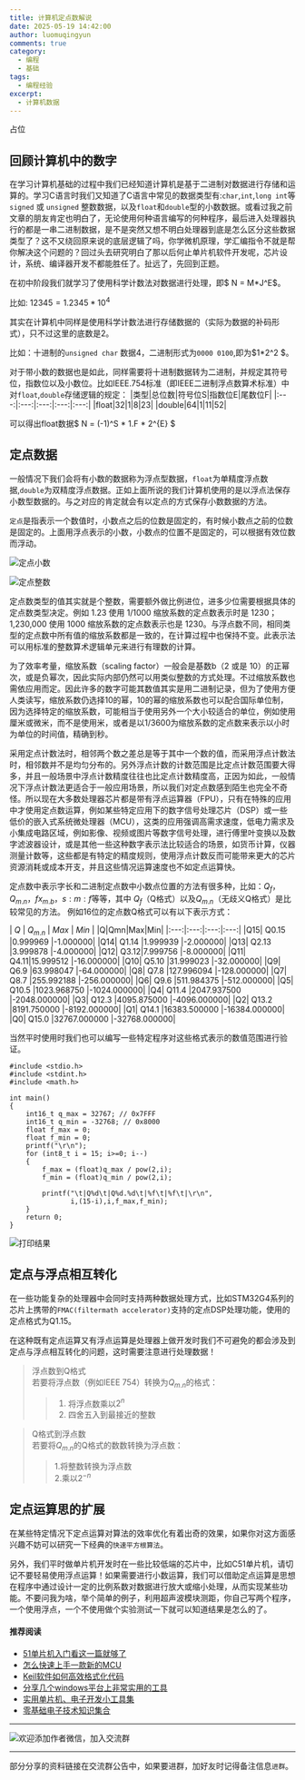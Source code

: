 ```yaml
---
title: 计算机定点数解说
date: 2025-05-19 14:42:00
author: luomuqingyun
comments: true
category:
  - 编程
  - 基础
tags:
  - 编程经验
excerpt:
  - 计算机数据
---
```

占位
## 回顾计算机中的数字
在学习计算机基础的过程中我们已经知道计算机是基于二进制对数据进行存储和运算的。学习C语言时我们又知道了C语言中常见的数据类型有:`char`,`int`,`long int`等 `signed` 或 `unsigned` 整数数据，以及`float`和`double`型的小数数据。或看过我之前文章的朋友肯定也明白了，无论使用何种语言编写的何种程序，最后进入处理器执行的都是一串二进制数据，是不是突然又想不明白处理器到底是怎么区分这些数据类型了？这不又绕回原来说的底层逻辑了吗，你学微机原理，学汇编指令不就是帮你解决这个问题的？回过头去研究明白了那以后何止单片机软件开发呢，芯片设计，系统、编译器开发不都能胜任了。扯远了，先回到正题。

在初中阶段我们就学习了使用科学计数法对数据进行处理，即$ N = M*J^E$。

比如: $12345 = 1.2345 * 10^4$

其实在计算机中同样是使用科学计数法进行存储数据的（实际为数据的补码形式），只不过这里的底数是2。

比如：十进制的`unsigned char` 数据4，二进制形式为`0000 0100`,即为$1*2^2 $。

对于带小数的数据也是如此，同样需要将十进制数据转为二进制，并规定其符号位，指数位以及小数位。比如IEEE.754标准（即IEEE二进制浮点数算术标准）中对`float`,`double`存储逻辑的规定：
|类型|总位数|符号位S|指数位E|尾数位F|
|:---:|:---:|:---:|:---:|:---:|
|float|32|1|8|23|
|double|64|1|11|52|

可以得出float数据$ N = (-1)^S * 1.F * 2^{E} $

## 定点数据
一般情况下我们会将有小数的数据称为浮点型数据，`float`为单精度浮点数据,`double`为双精度浮点数据。正如上面所说的我们计算机使用的是以浮点法保存小数型数据的。与之对应的肯定就会有以定点的方式保存小数数据的方法。

`定点`是指表示一个数值时，小数点之后的位数是固定的，有时候小数点之前的位数是固定的。上面用浮点表示的小数，小数点的位置不是固定的，可以根据有效位数而浮动。

![定点小数](https://files.mdnice.com/user/38598/9fbe247a-38a9-4395-91e3-70e1e3499f3e.png)

![定点整数](https://files.mdnice.com/user/38598/6037c610-ba9c-49c8-aaaf-6d023f4228bd.png)

定点数类型的值其实就是个整数，需要额外做比例进位，进多少位需要根据具体的定点数类型决定。例如 1.23 使用 1/1000 缩放系数的定点数表示时是 1230；1,230,000 使用 1000 缩放系数的定点数表示也是 1230。与浮点数不同，相同类型的定点数中所有值的缩放系数都是一致的，在计算过程中也保持不变。此表示法可以用标准的整数算术逻辑单元来进行有理数的计算。

为了效率考量，缩放系数（scaling factor）一般会是基数b（2 或是 10）的正幂次，或是负幂次，因此实际内部仍然可以用类似整数的方式处理。不过缩放系数也需依应用而定。因此许多的数字可能其数值其实是用二进制记录，但为了使用方便人类读写，缩放系数仍选择10的幂，10的幂的缩放系数也可以配合国际单位制，因为选择特定的缩放系数，可能相当于使用另外一个大小较适合的单位，例如使用厘米或微米，而不是使用米，或者是以1/3600为缩放系数的定点数来表示以小时为单位的时间值，精确到秒。

采用定点计数法时，相邻两个数之差总是等于其中一个数的值，而采用浮点计数法时，相邻数并不是均匀分布的。另外浮点计数的计数范围是比定点计数范围要大得多，并且一般场景中浮点计数精度往往也比定点计数精度高，正因为如此，一般情况下浮点计数法更适合于一般应用场景，所以我们对定点数感到陌生也完全不奇怪。所以现在大多数处理器芯片都是带有浮点运算器（FPU），只有在特殊的应用中才使用定点数运算，例如某些特定应用下的数字信号处理芯片（DSP）或一些低价的嵌入式系统微处理器（MCU），这类的应用强调高需求速度，低电力需求及小集成电路区域，例如影像、视频或图片等数字信号处理，进行傅里叶变换以及数字滤波器设计，或是其他一些这种数字表示法比较适合的场景，如货币计算，仪器测量计数等，这些都是有特定的精度规则，使用浮点计数反而可能带来更大的芯片资源消耗或成本开支，并且这些情况运算速度也不如定点运算快。

定点数中表示字长和二进制定点数中小数点位置的方法有很多种，比如：$Q_f$，$Q_{m.n}$，$fx_{m.b}$，$s:m:f$等等，其中 $Q_f$（Q格式）以及$Q_{m.n}$（无歧义Q格式）是比较常见的方法。
例如16位的定点数Q格式可以有以下表示方式：

| $Q$ | $Q_{m.n}$ | $Max$ | $Min$ |
|Q|Qmn|Max|Min|
|:---:|:---:|:---:|:---:|
|Q15| Q0.15 |0.999969 |-1.000000|
|Q14| Q1.14 |1.999939 |-2.000000|
|Q13| Q2.13 |3.999878 |-4.000000|
|Q12| Q3.12|7.999756 |-8.000000|
|Q11| Q4.11|15.999512 |-16.000000|
|Q10| Q5.10 |31.999023 |-32.000000|
|Q9| Q6.9 |63.998047 |-64.000000|
|Q8| Q7.8 |127.996094 |-128.000000|
|Q7| Q8.7 |255.992188 |-256.000000|
|Q6| Q9.6 |511.984375 |-512.000000|
|Q5| Q10.5 |1023.968750 |-1024.000000|
|Q4| Q11.4 |2047.937500 |-2048.000000|
|Q3| Q12.3 |4095.875000 |-4096.000000|
|Q2| Q13.2 |8191.750000 |-8192.000000|
|Q1| Q14.1 |16383.500000 |-16384.000000|
|Q0| Q15.0 |32767.000000 |-32768.000000|

当然平时使用时我们也可以编写一些特定程序对这些格式表示的数值范围进行验证。
```
#include <stdio.h>
#include <stdint.h>
#include <math.h>

int main()
{
    int16_t q_max = 32767; // 0x7FFF
    int16_t q_min = -32768; // 0x8000
    float f_max = 0;
    float f_min = 0;
    printf("\r\n");
    for (int8_t i = 15; i>=0; i--) 
    {
        f_max = (float)q_max / pow(2,i);
        f_min = (float)q_min / pow(2,i);

        printf("\t|Q%d\t|Q%d.%d\t|%f\t|%f\t|\r\n",
               i,(15-i),i,f_max,f_min);
    }
    return 0;
}
```

![打印结果](https://files.mdnice.com/user/38598/7808f4fa-6fe1-49dc-802a-272f0d703ad1.png)

## 定点与浮点相互转化
在一些功能复杂的处理器中会同时支持两种数据处理方式，比如STM32G4系列的芯片上携带的`FMAC(filtermath accelerator)`支持的定点DSP处理功能，使用的定点格式为Q1.15。

在这种既有定点运算又有浮点运算是处理器上做开发时我们不可避免的都会涉及到定点与浮点相互转化的问题，这时需要注意进行处理数据！
> 浮点数到Q格式  
> 若要将浮点数（例如IEEE 754）转换为$Q_{m.n}$的格式：  
>> 1. 将浮点数乘以$2^n$   
>> 2. 四舍五入到最接近的整数    

> Q格式到浮点数  
> 若要将$Q_{m.n}$的Q格式的数数转换为浮点数：
>> 1.将整数转换为浮点数   
>> 2.乘以$2^{−n}$

## 定点运算思的扩展
在某些特定情况下定点运算对算法的效率优化有着出奇的效果，如果你对这方面感兴趣不妨可以研究一下经典的`快速平方根算法`。

另外，我们平时做单片机开发时在一些比较低端的芯片中，比如C51单片机，请切记不要轻易使用浮点运算！如果需要进行小数运算，我们可以借助定点运算是思想在程序中通过设计一定的比例系数对数据进行放大或缩小处理，从而实现某些功能。不要问我为啥，举个简单的例子，利用超声波模块测距，你自己写两个程序，一个使用浮点，一个不使用做个实验测试一下就可以知道结果是怎么的了。

#### 推荐阅读
- [51单片机入门看这一篇就够了](https://mp.weixin.qq.com/s?__biz=MzI1OTQ4MTg4Ng==&mid=2247485523&idx=1&sn=b7fcd1b86e2467d6f03b1a520c39bb06&chksm=ea790022dd0e893452c4994fa16d63111b16d9878c303712f695b58b7af360b7b18c1ed4b201&token=1711068967&lang=zh_CN#rd)
- [怎么快速上手一款新的MCU](https://mp.weixin.qq.com/s?__biz=MzI1OTQ4MTg4Ng==&mid=2247485581&idx=1&sn=b36e6536717774f7931c7aa93d5b237a&chksm=ea7900fcdd0e89ea0db13737720edc996fcb3fdbab3e43b4a92316240ac66d4b5a8bf9a07e78&token=466212876&lang=zh_CN#rd)
- [Keil软件如何高效格式化代码](https://mp.weixin.qq.com/s?__biz=MzI1OTQ4MTg4Ng==&mid=2247485572&idx=1&sn=17cefa35d9d660083d419a7e9b6db6f7&chksm=ea7900f5dd0e89e35b65ba26354cc69ad24f686d8e18abd34e0932567a9345e8c9ed653eee6b&token=1711068967&lang=zh_CN#rd)
- [分享几个windows平台上非常实用的工具](https://mp.weixin.qq.com/s?__biz=MzI1OTQ4MTg4Ng==&mid=2247485420&idx=2&sn=728ca4abbadf7caf51c392e7d7045cbe&chksm=ea790f9ddd0e868b9fa162c80db1876199845f387bbe851c8d38a4e8412329ae635916c13cfb&token=1711068967&lang=zh_CN#rd)
- [实用单片机、电子开发小工具集](https://mp.weixin.qq.com/s?__biz=MzI1OTQ4MTg4Ng==&mid=2247485606&idx=1&sn=2b433faa2e436fc762dc538c9cf3fe14&chksm=ea7900d7dd0e89c169f8948ff3d423016c8f51f1c914eb7b0d20cba8145b9ffa54815915d67b&token=1580674001&lang=zh_CN#rd)
- [零基础电子技术知识集合](https://mp.weixin.qq.com/s?__biz=MzI1OTQ4MTg4Ng==&mid=2247485689&idx=4&sn=211c2d0871a19c5e92cdf0c34f01d96b&chksm=ea790088dd0e899e3042a649a346bc98e94189d1fd18da2b954a7ddb781582dc2d0a82e07f4d&token=970763775&lang=zh_CN#rd)
----

![欢迎添加作者微信，加入交流群](https://files.mdnice.com/user/38598/37e7b97e-a5c7-44d1-9e48-bbe22ab3141d.jpg)

----
部分分享的资料链接在交流群公告中，如果要进群，加好友时记得备注信息`进群`。